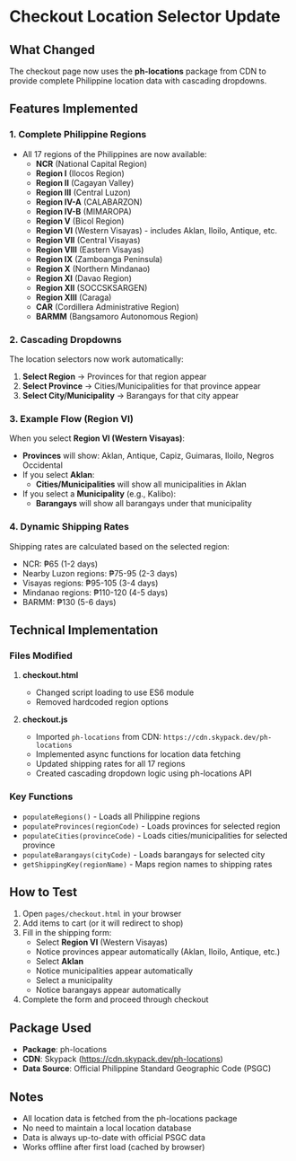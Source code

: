 # Checkout Location Selector Update

## What Changed

The checkout page now uses the **ph-locations** package from CDN to provide complete Philippine location data with cascading dropdowns.

## Features Implemented

### 1. **Complete Philippine Regions**
- All 17 regions of the Philippines are now available:
  - **NCR** (National Capital Region)
  - **Region I** (Ilocos Region)
  - **Region II** (Cagayan Valley)
  - **Region III** (Central Luzon)
  - **Region IV-A** (CALABARZON)
  - **Region IV-B** (MIMAROPA)
  - **Region V** (Bicol Region)
  - **Region VI** (Western Visayas) - includes Aklan, Iloilo, Antique, etc.
  - **Region VII** (Central Visayas)
  - **Region VIII** (Eastern Visayas)
  - **Region IX** (Zamboanga Peninsula)
  - **Region X** (Northern Mindanao)
  - **Region XI** (Davao Region)
  - **Region XII** (SOCCSKSARGEN)
  - **Region XIII** (Caraga)
  - **CAR** (Cordillera Administrative Region)
  - **BARMM** (Bangsamoro Autonomous Region)

### 2. **Cascading Dropdowns**
The location selectors now work automatically:

1. **Select Region** → Provinces for that region appear
2. **Select Province** → Cities/Municipalities for that province appear
3. **Select City/Municipality** → Barangays for that city appear

### 3. **Example Flow (Region VI)**
When you select **Region VI (Western Visayas)**:
- **Provinces** will show: Aklan, Antique, Capiz, Guimaras, Iloilo, Negros Occidental
- If you select **Aklan**:
  - **Cities/Municipalities** will show all municipalities in Aklan
- If you select a **Municipality** (e.g., Kalibo):
  - **Barangays** will show all barangays under that municipality

### 4. **Dynamic Shipping Rates**
Shipping rates are calculated based on the selected region:
- NCR: ₱65 (1-2 days)
- Nearby Luzon regions: ₱75-95 (2-3 days)
- Visayas regions: ₱95-105 (3-4 days)
- Mindanao regions: ₱110-120 (4-5 days)
- BARMM: ₱130 (5-6 days)

## Technical Implementation

### Files Modified

1. **checkout.html**
   - Changed script loading to use ES6 module
   - Removed hardcoded region options

2. **checkout.js**
   - Imported `ph-locations` from CDN: `https://cdn.skypack.dev/ph-locations`
   - Implemented async functions for location data fetching
   - Updated shipping rates for all 17 regions
   - Created cascading dropdown logic using ph-locations API

### Key Functions

- `populateRegions()` - Loads all Philippine regions
- `populateProvinces(regionCode)` - Loads provinces for selected region
- `populateCities(provinceCode)` - Loads cities/municipalities for selected province
- `populateBarangays(cityCode)` - Loads barangays for selected city
- `getShippingKey(regionName)` - Maps region names to shipping rates

## How to Test

1. Open `pages/checkout.html` in your browser
2. Add items to cart (or it will redirect to shop)
3. Fill in the shipping form:
   - Select **Region VI** (Western Visayas)
   - Notice provinces appear automatically (Aklan, Iloilo, Antique, etc.)
   - Select **Aklan**
   - Notice municipalities appear automatically
   - Select a municipality
   - Notice barangays appear automatically
4. Complete the form and proceed through checkout

## Package Used

- **Package**: ph-locations
- **CDN**: Skypack (https://cdn.skypack.dev/ph-locations)
- **Data Source**: Official Philippine Standard Geographic Code (PSGC)

## Notes

- All location data is fetched from the ph-locations package
- No need to maintain a local location database
- Data is always up-to-date with official PSGC data
- Works offline after first load (cached by browser)
